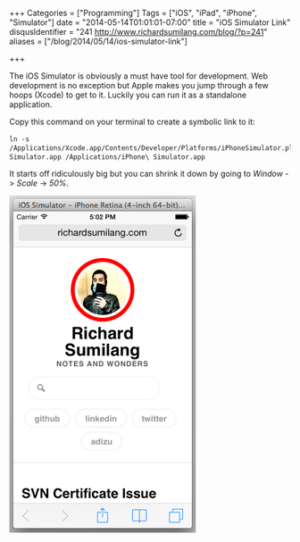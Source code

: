+++
Categories = ["Programming"]
Tags = ["iOS", "iPad", "iPhone", "Simulator"]
date = "2014-05-14T01:01:01-07:00"
title = "iOS Simulator Link"
disqusIdentifier = "241 http://www.richardsumilang.com/blog/?p=241"
aliases = ["/blog/2014/05/14/ios-simulator-link"]

+++

The iOS Simulator is obviously a must have tool for development. Web development
is no exception but Apple makes you jump through a few hoops (Xcode) to get to
it. Luckily you can run it as a standalone application.

Copy this command on your terminal to create a symbolic link to it:

<pre><code class="language-bash" title="Symbolic Link to iOS Simulator" >ln -s /Applications/Xcode.app/Contents/Developer/Platforms/iPhoneSimulator.platform/Developer/Applications/iPhone\ Simulator.app /Applications/iPhone\ Simulator.app</code></pre>

It starts off ridiculously big but you can shrink it down by going to *Window*
-&gt; *Scale* -&gt; *50%*.

<img src="/images/ios/simulator-retina-4in.png" alt="iOS Simulator Retina 4inch" class="center" />

